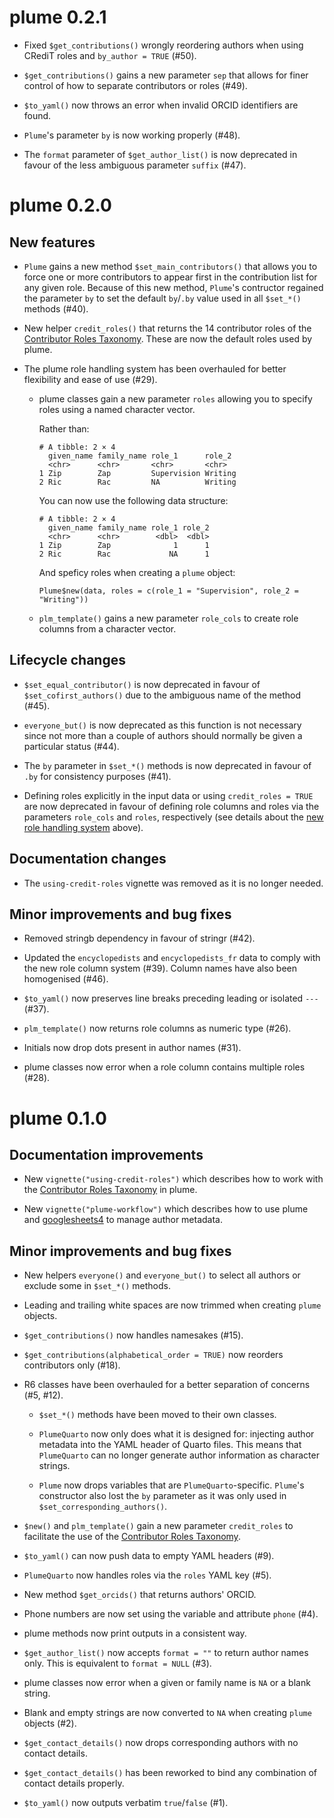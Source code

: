 # plume 0.2.1

* Fixed `$get_contributions()` wrongly reordering authors when using CRediT roles and `by_author = TRUE` (#50).

* `$get_contributions()` gains a new parameter `sep` that allows for finer control of how to separate contributors or roles (#49).

* `$to_yaml()` now throws an error when invalid ORCID identifiers are found.

* `Plume`'s parameter `by` is now working properly (#48).

* The `format` parameter of `$get_author_list()` is now deprecated in favour of the less ambiguous parameter `suffix` (#47).

# plume 0.2.0

## New features

* `Plume` gains a new method `$set_main_contributors()` that allows you to force one or more contributors to appear first in the contribution list for any given role. Because of this new method, `Plume`'s contructor regained the parameter `by` to set the default `by`/`.by` value used in all `$set_*()` methods (#40).

* New helper `credit_roles()` that returns the 14 contributor roles of the [Contributor Roles Taxonomy](https://credit.niso.org). These are now the default roles used by plume.

<a name="new_role_system" />

* The plume role handling system has been overhauled for better flexibility and ease of use (#29).

  * plume classes gain a new parameter `roles` allowing you to specify roles using a named character vector.

    Rather than:

    ```
    # A tibble: 2 × 4
      given_name family_name role_1      role_2
      <chr>      <chr>       <chr>       <chr>
    1 Zip        Zap         Supervision Writing
    2 Ric        Rac         NA          Writing
    ```

    You can now use the following data structure:

    ```
    # A tibble: 2 × 4
      given_name family_name role_1 role_2
      <chr>      <chr>        <dbl>  <dbl>
    1 Zip        Zap              1      1
    2 Ric        Rac             NA      1
    ```

    And speficy roles when creating a `plume` object:

    ```
    Plume$new(data, roles = c(role_1 = "Supervision", role_2 = "Writing"))
    ```

  * `plm_template()` gains a new parameter `role_cols` to create role columns from a character vector.

## Lifecycle changes

* `$set_equal_contributor()` is now deprecated in favour of `$set_cofirst_authors()` due to the ambiguous name of the method (#45).

* `everyone_but()` is now deprecated as this function is not necessary since not more than a couple of authors should normally be given a particular status (#44).

* The `by` parameter in `$set_*()` methods is now deprecated in favour of `.by` for consistency purposes (#41).

* Defining roles explicitly in the input data or using `credit_roles = TRUE` are now deprecated in favour of defining role columns and roles via the parameters `role_cols` and `roles`, respectively (see details about the [new role handling system](#new_role_system) above).

## Documentation changes

* The `using-credit-roles` vignette was removed as it is no longer needed.

## Minor improvements and bug fixes

* Removed stringb dependency in favour of stringr (#42).

* Updated the `encyclopedists` and `encyclopedists_fr` data to comply with the new role column system (#39). Column names have also been homogenised (#46).

* `$to_yaml()` now preserves line breaks preceding leading or isolated `---` (#37).

* `plm_template()` now returns role columns as numeric type (#26).

* Initials now drop dots present in author names (#31).

* plume classes now error when a role column contains multiple roles (#28).

# plume 0.1.0

## Documentation improvements

* New `vignette("using-credit-roles")` which describes how to work with the [Contributor Roles Taxonomy](https://credit.niso.org) in plume.

* New `vignette("plume-workflow")` which describes how to use plume and [googlesheets4](https://googlesheets4.tidyverse.org) to manage author metadata.

## Minor improvements and bug fixes

* New helpers `everyone()` and `everyone_but()` to select all authors or exclude some in `$set_*()` methods.

* Leading and trailing white spaces are now trimmed when creating `plume` objects.

* `$get_contributions()` now handles namesakes (#15).

* `$get_contributions(alphabetical_order = TRUE)` now reorders contributors only (#18).

* R6 classes have been overhauled for a better separation of concerns (#5, #12).

  * `$set_*()` methods have been moved to their own classes.

  * `PlumeQuarto` now only does what it is designed for: injecting author metadata into the YAML header of Quarto files. This means that `PlumeQuarto` can no longer generate author information as character strings.

  * `Plume` now drops variables that are `PlumeQuarto`-specific. `Plume`'s constructor also lost the `by` parameter as it was only used in `$set_corresponding_authors()`.

* `$new()` and `plm_template()` gain a new parameter `credit_roles` to facilitate the use of the [Contributor Roles Taxonomy](https://credit.niso.org).

* `$to_yaml()` can now push data to empty YAML headers (#9).

* `PlumeQuarto` now handles roles via the `roles` YAML key (#5).

* New method `$get_orcids()` that returns authors' ORCID.

* Phone numbers are now set using the variable and attribute `phone` (#4).

* plume methods now print outputs in a consistent way.

* `$get_author_list()` now accepts `format = ""` to return author names only. This is equivalent to `format = NULL` (#3).

* plume classes now error when a given or family name is `NA` or a blank string.

* Blank and empty strings are now converted to `NA` when creating `plume` objects (#2).

* `$get_contact_details()` now drops corresponding authors with no contact details.

* `$get_contact_details()` has been reworked to bind any combination of contact details properly.

* `$to_yaml()` now outputs verbatim `true`/`false` (#1).
